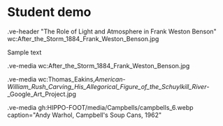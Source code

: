 # Student demo

.ve-header "The Role of Light and Atmosphere in Frank Weston Benson" wc:After_the_Storm_1884_Frank_Weston_Benson.jpg 

Sample text

.ve-media wc:After_the_Storm_1884_Frank_Weston_Benson.jpg


.ve-media wc:Thomas_Eakins,_American_-_William_Rush_Carving_His_Allegorical_Figure_of_the_Schuylkill_River_-_Google_Art_Project.jpg 

.ve-media gh:HIPPO-FOOT/media/Campbells/campbells_6.webp caption="Andy Warhol, Campbell's Soup Cans, 1962"







